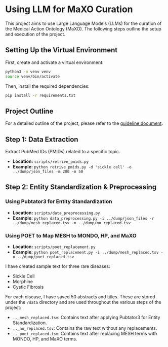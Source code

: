 
# Using LLM for MaXO Curation

This project aims to use Large Language Models (LLMs) for the curation of the Medical Action Ontology (MaXO). The following steps outline the setup and execution of the project.

## Setting Up the Virtual Environment

First, create and activate a virtual environment:

```bash
python3 -m venv venv
source venv/bin/activate
```

Then, install the required dependencies:

```bash
pip install -r requirements.txt
```

## Project Outline

For a detailed outline of the project, please refer to the [guideline document](https://docs.google.com/document/d/14KhrKmsPSCVISvcsCo_3I6n0FI5wjsgteeTe2nCVLGc/edit).

## Step 1: Data Extraction

Extract PubMed IDs (PMIDs) related to a specific topic.

- **Location:** `scripts/retrive_pmids.py`
- **Example:** `python retrive_pmids.py -d 'sickle cell' -o ../dump/json_files -m 200 -n 50`

## Step 2: Entity Standardization & Preprocessing

### Using Pubtator3 for Entity Standardization

- **Location:** `scripts/data_preprocessing.py`
- **Example:** `python data_preprocessing.py -i ../dump/json_files -r ../dump/mesh_replaced.tsv -n ../dump/no_replaced.tsv`

### Using POET to Map MESH to MONDO, HP, and MaXO

- **Location:** `scripts/poet_replacement.py`
- **Example:** `python poet_replacement.py -i ../dump/mesh_replaced.tsv -o ../dump/poet_replaced.tsv`

I have created sample text for three rare diseases:

- Sickle Cell
- Morphine
- Cystic Fibrosis

For each disease, I have saved 50 abstracts and titles. These are stored under the `/data` directory and are used throughout the various steps of the project:

- `.._mesh_replaced.tsv`: Contains text after applying Pubtator3 for Entity Standardization.
- `.._no_replaced.tsv`: Contains the raw text without any replacements.
- `.._poet_replaced.tsv`: Contains text after replacing MESH terms with MONDO, HP, and MaXO terms.

